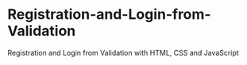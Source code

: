 # Registration-and-Login-from-Validation
Registration and Login from Validation with HTML, CSS  and JavaScript
